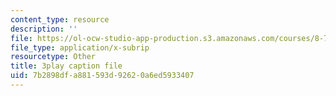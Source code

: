 ```yaml
---
content_type: resource
description: ''
file: https://ol-ocw-studio-app-production.s3.amazonaws.com/courses/8-701-introduction-to-nuclear-and-particle-physics-fall-2020/7b2898dfa881593d92620a6ed5933407_Xwr97XAqaaU.vtt
file_type: application/x-subrip
resourcetype: Other
title: 3play caption file
uid: 7b2898df-a881-593d-9262-0a6ed5933407
---
```

